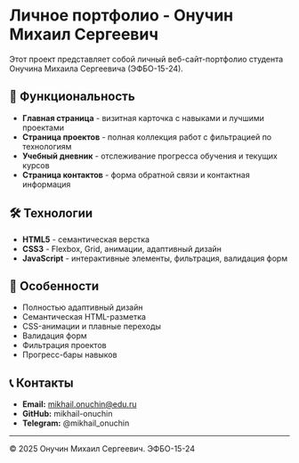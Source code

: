 # Личное портфолио - Онучин Михаил Сергеевич

Этот проект представляет собой личный веб-сайт-портфолио студента Онучина Михаила Сергеевича (ЭФБО-15-24).

## 🚀 Функциональность

- **Главная страница** - визитная карточка с навыками и лучшими проектами
- **Страница проектов** - полная коллекция работ с фильтрацией по технологиям
- **Учебный дневник** - отслеживание прогресса обучения и текущих курсов
- **Страница контактов** - форма обратной связи и контактная информация

## 🛠 Технологии

- **HTML5** - семантическая верстка
- **CSS3** - Flexbox, Grid, анимации, адаптивный дизайн
- **JavaScript** - интерактивные элементы, фильтрация, валидация форм


## 🎯 Особенности

- Полностью адаптивный дизайн
- Семантическая HTML-разметка
- CSS-анимации и плавные переходы
- Валидация форм
- Фильтрация проектов
- Прогресс-бары навыков

## 📞 Контакты

- **Email:** mikhail.onuchin@edu.ru
- **GitHub:** mikhail-onuchin
- **Telegram:** @mikhail_onuchin

---

© 2025 Онучин Михаил Сергеевич. ЭФБО-15-24
